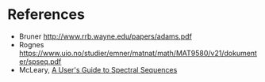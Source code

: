 # References
- Bruner <http://www.rrb.wayne.edu/papers/adams.pdf>
- Rognes <https://www.uio.no/studier/emner/matnat/math/MAT9580/v21/dokumenter/spseq.pdf>
- McLeary, [A User's Guide to Spectral Sequences](https://people.math.rochester.edu/faculty/doug/otherpapers/McCleary-UGSS.pdf)